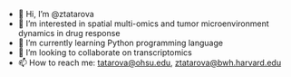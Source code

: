 - 👋 Hi, I’m @ztatarova
- 👀 I’m interested in spatial multi-omics and tumor microenvironment dynamics in drug response
- 🌱 I’m currently learning Python programming language
- 💞️ I’m looking to collaborate on transcriptomics
- 📫 How to reach me: tatarova@ohsu.edu, ztatarova@bwh.harvard.edu

<!---
ztatarova/ztatarova is a ✨ special ✨ repository because its `README.md` (this file) appears on your GitHub profile.
You can click the Preview link to take a look at your changes.
--->
